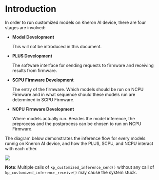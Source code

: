 # Introduction

In order to run customized models on Kneron AI device, there are four stages are involved:

- **Model Development**

    This will not be introduced in this document.

- **PLUS Development**

    The software interface for sending requests to firmware and receiving results from firmware.

- **SCPU Firmware Development**

    The entry of the firmware. Which models should be run on NCPU Firmware and in what sequence should these models run are determined in SCPU Firmware.

- **NCPU Firmware Development**

    Where models actually run. Besides the model inference, the preprocess and the postprocess can be chosen to run on NCPU Firmware.

The diagram below demonstrates the inference flow for every models runnig on Kneron AI device, and how the PLUS, SCPU, and NCPU interact with each other.

![](../../imgs/customized_api_develop_flow.png)

**Note**: Multiple calls of `kp_customized_inference_send()` without any call of `kp_customized_inference_receive()` may cause the system stuck.
